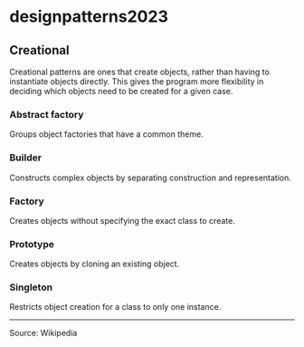 # designpatterns2023

## Creational
Creational patterns are ones that create objects, rather than having to instantiate objects directly. This gives the program more flexibility in deciding which objects need to be created for a given case.

### Abstract factory 
Groups object factories that have a common theme.

### Builder 
Constructs complex objects by separating construction and representation.

### Factory 
Creates objects without specifying the exact class to create.

### Prototype 
Creates objects by cloning an existing object.

### Singleton 
Restricts object creation for a class to only one instance.

---
Source: Wikipedia